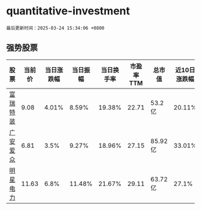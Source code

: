 # quantitative-investment

`最后更新时间：2025-03-24 15:34:06 +0800`

## 强势股票

|股票|当前价|当日涨跌幅|当日振幅|当日换手率|市盈率TTM|总市值|近10日涨跌幅|
|----|----|----|----|----|----|----|----|
|[富瑞特装](https://xueqiu.com/S/SZ300228)|9.08|4.01%|8.59%|19.38%|22.71|53.2亿|20.11%|
|[广安爱众](https://xueqiu.com/S/SH600979)|6.81|3.5%|9.27%|18.96%|27.15|85.92亿|33.01%|
|[明星电力](https://xueqiu.com/S/SH600101)|11.63|6.8%|11.48%|21.67%|29.11|63.72亿|27.1%|

